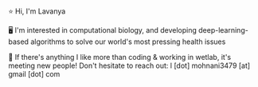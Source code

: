 ⭐ Hi, I'm Lavanya 

🖥️ I'm interested in computational biology, and developing deep-learning-based algorithms to solve our world's most pressing health issues 

💜 If there's anything I like more than coding & working in wetlab, it's meeting new people! Don't hesitate to reach out: l [dot] mohnani3479 [at] gmail [dot] com
